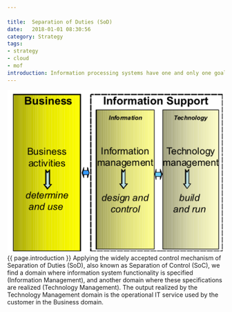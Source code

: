 ```yaml
---

title:  Separation of Duties (SoD)
date:   2018-01-01 08:30:56
category: Strategy
tags:
- strategy
- cloud
- mof
introduction: Information processing systems have one and only one goal; to support the primary business processes of the customer organization.
---
```


![STO](/assets/framework/sod.png)
{{ page.introduction }}
 Applying the widely accepted control mechanism of Separation of Duties (SoD), also known as Separation of Control (SoC), we find a domain where information system functionality is specified (Information Management), and another domain where these specifications are realized (Technology Management). The output realized by the Technology Management domain is the operational IT service used by the customer in the Business domain.

